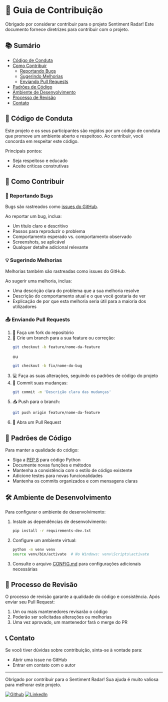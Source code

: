 # 🤝 Guia de Contribuição

Obrigado por considerar contribuir para o projeto Sentiment Radar! Este documento fornece diretrizes para contribuir com o projeto.

## 📚 Sumário

- [Código de Conduta](#-código-de-conduta)
- [Como Contribuir](#-como-contribuir)
  - [Reportando Bugs](#-reportando-bugs)
  - [Sugerindo Melhorias](#-sugerindo-melhorias)
  - [Enviando Pull Requests](#-enviando-pull-requests)
- [Padrões de Código](#-padrões-de-código)
- [Ambiente de Desenvolvimento](#-ambiente-de-desenvolvimento)
- [Processo de Revisão](#-processo-de-revisão)
- [Contato](#-contato)

## 📜 Código de Conduta

Este projeto e os seus participantes são regidos por um código de conduta que promove um ambiente aberto e respeitoso. Ao contribuir, você concorda em respeitar este código.

Principais pontos:
- Seja respeitoso e educado
- Aceite críticas construtivas

## 🚀 Como Contribuir

### 🐛 Reportando Bugs

Bugs são rastreados como [issues do GitHub](https://github.com/Alan-oliveir/Sentiment_Radar_APP/issues).

Ao reportar um bug, inclua:
- Um título claro e descritivo
- Passos para reproduzir o problema
- Comportamento esperado vs. comportamento observado
- Screenshots, se aplicável
- Qualquer detalhe adicional relevante

### 💡 Sugerindo Melhorias

Melhorias também são rastreadas como issues do GitHub.

Ao sugerir uma melhoria, inclua:
- Uma descrição clara do problema que a sua melhoria resolve
- Descrição do comportamento atual e o que você gostaria de ver
- Explicação de por que esta melhoria seria útil para a maioria dos utilizadores

### 📤 Enviando Pull Requests

1. 🍴 Faça um fork do repositório
2. 🔄 Crie um branch para a sua feature ou correção:
   ```bash
   git checkout -b feature/nome-da-feature
   ```
   ou
   ```bash
   git checkout -b fix/nome-do-bug
   ```
3. 💻 Faça as suas alterações, seguindo os padrões de código do projeto
4. 💾 Commit suas mudanças:
   ```bash
   git commit -m 'Descrição clara das mudanças'
   ```
5. 📤 Push para o branch:
   ```bash
   git push origin feature/nome-da-feature
   ```
6. 🔁 Abra um Pull Request

## 📏 Padrões de Código

Para manter a qualidade do código:

- Siga a [PEP 8](https://www.python.org/dev/peps/pep-0008/) para código Python
- Documente novas funções e métodos
- Mantenha a consistência com o estilo de código existente
- Adicione testes para novas funcionalidades
- Mantenha os commits organizados e com mensagens claras

## 🛠️ Ambiente de Desenvolvimento

Para configurar o ambiente de desenvolvimento:

1. Instale as dependências de desenvolvimento:
   ```bash
   pip install -r requirements-dev.txt
   ```

2. Configure um ambiente virtual:
   ```bash
   python -m venv venv
   source venv/bin/activate  # No Windows: venv\Scripts\activate
   ```

3. Consulte o arquivo [CONFIG.md](CONFIG.md) para configurações adicionais necessárias

## 👀 Processo de Revisão

O processo de revisão garante a qualidade do código e consistência. Após enviar seu Pull Request:

1. Um ou mais mantenedores revisarão o código
2. Poderão ser solicitadas alterações ou melhorias
3. Uma vez aprovado, um mantenedor fará o merge do PR

## 📞 Contato

Se você tiver dúvidas sobre contribuição, sinta-se à vontade para:
- Abrir uma issue no GitHub
- Entrar em contato com o autor

---

Obrigado por contribuir para o Sentiment Radar! Sua ajuda é muito valiosa para melhorar este projeto.

[![Github](https://img.shields.io/badge/GitHub-100000?style=for-the-badge&logo=github&logoColor=white)](https://github.com/Alan-oliveir)
[![LinkedIn](https://img.shields.io/badge/LinkedIn-0077B5?style=for-the-badge&logo=linkedin&logoColor=white)](https://www.linkedin.com/in/alan-ogoncalves)
